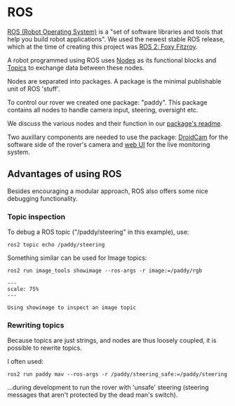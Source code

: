 # ROS

[ROS (Robot Operating System)](https://www.ros.org/) is a "set of software 
libraries and tools that help you build robot applications". We used the newest
stable ROS release, which at the time of creating this project was 
[ROS 2: Foxy Fitzroy](https://docs.ros.org/en/foxy/Installation.html).

A robot programmed using ROS uses 
[Nodes](https://docs.ros.org/en/foxy/Tutorials/Understanding-ROS2-Nodes.html)
as its functional blocks and 
[Topics](https://docs.ros.org/en/foxy/Tutorials/Topics/Understanding-ROS2-Topics.html)
to exchange data between these nodes.

Nodes are separated into packages. A package is the minimal publishable unit of
ROS 'stuff'.

To control our rover we created one package: "paddy". This package contains all 
nodes to handle camera input, steering, oversight etc.

We discuss the various nodes and their function in our 
[package's readme](paddy/README).

Two auxillary components are needed to use the package: [DroidCam](droidcam) for
 the software side of the rover's camera and [web UI](webui) for the live
  monitoring system.

## Advantages of using ROS

Besides encouraging a modular approach, ROS also offers some nice debugging 
functionality.

### Topic inspection

To debug a ROS topic ("/paddy/steering" in this example), use:

```
ros2 topic echo /paddy/steering
```

Something similar can be used for Image topics:

```
ros2 run image_tools showimage --ros-args -r image:=/paddy/rgb
```

```{figure} media/showimage.png
---
scale: 75%
---

Using showimage to inspect an image topic
```

### Rewriting topics

Because topics are just strings, and nodes are thus loosely coupled, it is 
possible to rewrite topics.

I often used:
```
ros2 run paddy mav --ros-args -r /paddy/steering_safe:=/paddy/steering
```

...during development to run the rover with 'unsafe' steering (steering messages 
that aren't protected by the dead man's switch).
